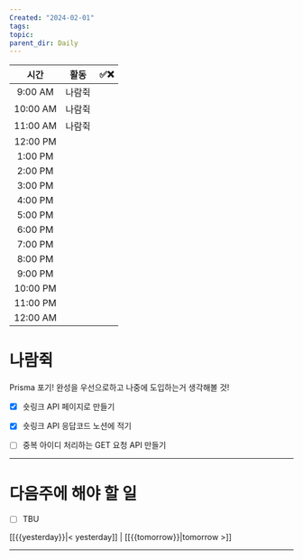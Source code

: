 ```yaml
---
Created: "2024-02-01"
tags: 
topic: 
parent_dir: Daily
---
```

|    시간    | 활동  | ✅❌  |
| :------: | :-: | --- |
| 9:00 AM  | 나람쥑 |     |
| 10:00 AM | 나람쥑 |     |
| 11:00 AM | 나람쥑 |     |
| 12:00 PM |     |     |
| 1:00 PM  |     |     |
| 2:00 PM  |     |     |
| 3:00 PM  |     |     |
| 4:00 PM  |     |     |
| 5:00 PM  |     |     |
| 6:00 PM  |     |     |
| 7:00 PM  |     |     |
| 8:00 PM  |     |     |
| 9:00 PM  |     |     |
| 10:00 PM |     |     |
| 11:00 PM |     |     |
| 12:00 AM |     |     |
# 나람쥑
Prisma 포기! 완성을 우선으로하고 나중에 도입하는거 생각해볼 것!
- [x] 숏링크 API 페이지로 만들기
- [x] 숏링크 API 응답코드 노션에 적기

- [ ] 중복 아이디 처리하는 GET 요청 API 만들기

----
# 다음주에 해야 할 일
- [ ] TBU 
  
[[{{yesterday}}|< yesterday]] | [[{{tomorrow}}|tomorrow >]]  
  
---  
